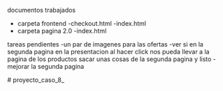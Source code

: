 documentos trabajados
* carpeta frontend
-checkout.html 
-index.html
* carpeta pagina 2.0
-index.html

tareas pendientes
-un par de imagenes para las ofertas 
-ver si en la segunda pagina en la presentacion al hacer click nos pueda llevar a la pagina de los productos 
sacar unas cosas de la segunda pagina y listo
-mejorar la segunda pagina





﻿# proyecto_caso_8_

